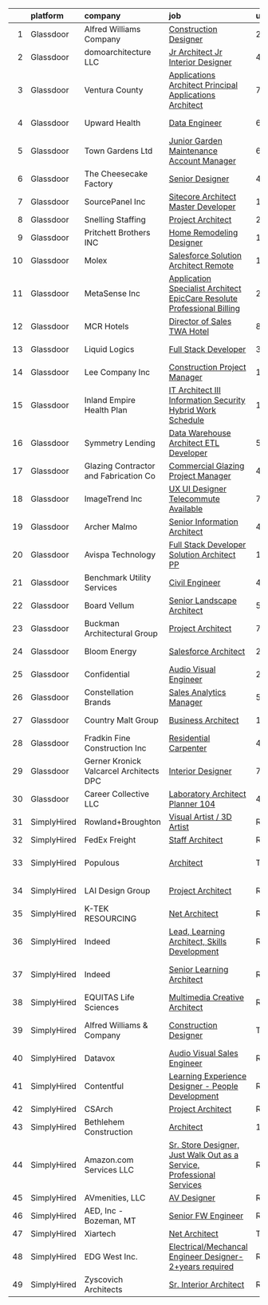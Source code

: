 

|    | platform    | company                                   | job                                                                                                                                                                                                                                                                                                                                                                                                                                                                                                                                                                                                                                                                                                                                                                                                                                                                                                                                                                                                                                                                                                                                                                                                                                                                                                                                                                                                                                                                                                                                             | update_time   | location                     |
|---:|:------------|:------------------------------------------|:------------------------------------------------------------------------------------------------------------------------------------------------------------------------------------------------------------------------------------------------------------------------------------------------------------------------------------------------------------------------------------------------------------------------------------------------------------------------------------------------------------------------------------------------------------------------------------------------------------------------------------------------------------------------------------------------------------------------------------------------------------------------------------------------------------------------------------------------------------------------------------------------------------------------------------------------------------------------------------------------------------------------------------------------------------------------------------------------------------------------------------------------------------------------------------------------------------------------------------------------------------------------------------------------------------------------------------------------------------------------------------------------------------------------------------------------------------------------------------------------------------------------------------------------|:--------------|:-----------------------------|
|  1 | Glassdoor   | Alfred Williams   Company                 | [Construction Designer](https://www.glassdoor.com/partner/jobListing.htm?pos=118&ao=1110586&s=58&guid=00000182868f15089aa9df8a3079cc3a&src=GD_JOB_AD&t=SR&vt=w&ea=1&cs=1_db691433&cb=1660114900632&jobListingId=1008063174504&cpc=2BB1DA37F6D80771&jrtk=3-0-1ga38u59ui6j9801-1ga38u5aakf16800-ceced22e08e5db9e--6NYlbfkN0CnvnrZV6i1JGX1yqycrBVKxG_QbmFGo1hJvaAPDrdCVZ8yoQV_d4S0JqXzC-3SnUYhCta1TRnvVoX3S0zE_IO0KpzPVemjiuHWFFUoktBecZBIPK12mYvqWZt8SDrv0e25GlGQtdz36nEo6h3IX02FKqfIH2o9Sf9QnqhC2fWKPmV3W4ftfhNjnBilXBs100T17Gl428BsFCiR84Ojsj57BxRrybZU5VmDEDXAKq2U9nusUL4jfdpZR4YrKnCey73x86HM2BWme8pcwawEvcd_UkYmfobfsSPSXUkbMGUXV4XEAi2_rW83mtFHT25C09gTy6ER1OzEdsDT340u28c-PfNR6OQC62NLxdPdg1BPi5yA7Xmub7uqxkOOimwPWRQbYszywfbt_D05toEB9ntG3kGxza0yqcngwdFix4PCqJ-EYU2OFJym5T_5g95p0Jd212U9NgTunTuuLNf0btCOoI81pWK4a3GfyNW0tp1S3Cich442Wr1Q3af3kUDDWPHMO-isFZiUxg%3D%3D)                                                                                                                                                                                                                                                                                                                                                                                                                                                                                                                                                                                                                                                                    | 24h           | Austin, TX                   |
|  2 | Glassdoor   | domoarchitecture LLC                      | [Jr  Architect  Jr  Interior Designer](https://www.glassdoor.com/partner/jobListing.htm?pos=126&ao=1110586&s=58&guid=00000182868f15089aa9df8a3079cc3a&src=GD_JOB_AD&t=SR&vt=w&ea=1&cs=1_3294024e&cb=1660114900633&jobListingId=1008056085118&cpc=61B26E8FEFFA679F&jrtk=3-0-1ga38u59ui6j9801-1ga38u5aakf16800-8f37cdaeba339960--6NYlbfkN0CB1tmP7rfbaHtYFmPjg1Xv8BJr6DUbyz0HQmM4H563ArpFMs2Wc68sH6Zuxg7sAnvrOksjZE1oRVbifWbAQUEyKWytrgC3P_PqXKzl95FbORps4EgWMRpqNobSv6x-Dcpxt3G801lgQBB8kE-9Edw0BhAOeeyBcGl4BtVQUkPaJya8zscYCMYRXeM1lGOhCLk_l5OfnnSQ-ahAH9VczFDhX3kSktnI6ZdKRAJlhpiXRURfC--IKEij2RfTUa-L0cN0_8G2pN0Nc_bUQINXXgIs-7_lJ_IssKaJmVE8mrphjSjvgA9zJYOl0YzJwJVMyr_H5QLxZpY65y70zE2y2OWgU3LZ1OZzODeCn7iJvDzbfj0X0JrQfRx6yNrcMOrCcE_GvjDneWlvUPljbOsV2NawdNr1MRI2SwNrCI25SS6yDM558PN2Z1i35WhsAzgcs0U4dMTgjk1EtnkxqiDLb18gkLMT7CxVasm4gpuEEEu91XH6R5UPOwmd-jMg8Ud-MrlBRTgtaokMjra7TL8aEY6b)                                                                                                                                                                                                                                                                                                                                                                                                                                                                                                                                                                                                                                                 | 4d            | New York, NY                 |
|  3 | Glassdoor   | Ventura County                            | [Applications Architect   Principal Applications Architect](https://www.glassdoor.com/partner/jobListing.htm?pos=103&ao=1110586&s=58&guid=00000182868f15089aa9df8a3079cc3a&src=GD_JOB_AD&t=SR&vt=w&cs=1_d12005b7&cb=1660114900628&jobListingId=1008048362770&cpc=3AA4C54898ED715F&jrtk=3-0-1ga38u59ui6j9801-1ga38u5aakf16800-d4e6bd873dbee7be--6NYlbfkN0AC6SQMfAkHCondRquBNcE2ntt1snCy3fyoZRReqai0Oc8rjChE8P0pKJeANpbEFo1uZy22u9u-zpo913XVjwSN_L-IZ_lSwaijE-wGrMkq8eD-et4B7cdPxxUFHKyIJV-le1avh7iBv9-BJJk7J1sm237h3P3Q0dXjnEb8U7oqDrThmTksJFuBSxp8oGwBAiDJCH_oOFLo1kDXmdxEo8IbOGvFpdQIA0imrloCOGs2q6QW0zJVAD0LXLY37IlDMxV3Q_TD9-lUECbqc0LWMO2i1LMcqlTKX4qX4w7UJeraQAtIilIElPJz6s47jTDqFtd5YcBfPtFzlRY5jla2VsqvSHJr5scfjudzP6UtMpsUnHSwmmnkRbgkao9VXLoeeIMAO9U2nAtespecu5FRttgkY9uvr3gS8oUADRmZDn4xUPSDaVyx19zYN_zd1bV-_Ir3Dl4zQT7fh3Dqya7_v8pGFYEVzZlncJ2mrjilk-2uBqfJfESLGrDxZjMkr1jrXNMHbzHVIzCh2J4YJBGHtlUD5gm4fQWs8-yqV3Tqi0eAeKpdDe0P-QjKYZlnCnl6PYjXbyqGWePQb4ITyt6vXqQqm_3hVCXWHys7K71aRX8evXmBWlLuwBgXf2WmV17pnW4oK87-KY7ybDQhBz6rniVFLPAwablfh8BxOE0_KfurV2WZKqxJiHJbXNHTZbIS2b4Oufajj9Dw2TGkSmBmcpQPs85xH3eG1PcuCx7mpLc4AfMwDXVCsKA3om2e-8gHNaXm5uwxsl4SEa7h3EhyBpqJ87Tuz8oUHteBUvqCSupQtNx1dGleNP1dIffti19y12WiTYVb8d4djWr2vDpJt6jT19rYE3oZpTQyVzq7_xctKAADQky3YPBbUIzRI1V6Bqqpyg9xoHq694jYPPceBitXLgAJ4nAgXRFNs7rjTb-mg-1RVNvbXdNAngQUHGtVyVRIU0uqVEjj6T_ZEjBvKCQrmzERw1X95loTXmRqiaAsQR78v_7bKF_6RnNfax6jhZAYbbhk5SfsUT6bRkGqIxNAHqMXuzyppn2TC27N12XkFjILnL-QMoppDrmLNlMeh9niw5jCvb5pkPib9def0Zw-bf3QQ1SC16BaVAhJYq0OSyLmfpADceSx) | 7d            | Ventura, CA                  |
|  4 | Glassdoor   | Upward Health                             | [Data Engineer](https://www.glassdoor.com/partner/jobListing.htm?pos=122&ao=1110586&s=58&guid=00000182868f15089aa9df8a3079cc3a&src=GD_JOB_AD&t=SR&vt=w&ea=1&cs=1_5f099ec6&cb=1660114900632&jobListingId=1008050594360&cpc=BCE4811A78D39AF3&jrtk=3-0-1ga38u59ui6j9801-1ga38u5aakf16800-9008622103ceb4a6--6NYlbfkN0D1sgB2vkk73HcG31iWI33pV6kw_5ZaxNkpPvB9FmXAfE4GxWj1DqZ0Ybq0eLPzk2YMwESvlDiKB2v8-8IQoa6UivsLih00u8y9COP4u95PlNlD0qSOw_enyvRFXOLfhgnvIy4KUwxX4Dih0kh3kPXgilkc_HOoVQ-GK7LqI49w8l5WsAU6L3A2dHqBwxNMVNbXQxuG88Lxy9q37Pz6B6VZ3QIfiBU4y5gXftSDl9sDx0AFM1WGF99J8OyLQkLmEbtfhuVkDnWcwH3-1UrAslOapuD0lgAA96po_F5mwXPUuWlc75bXCorWquBjcDOSXal-LQUwERy_wNMpF04c7ueYu6QOLZ-d0OSGd4PsFJA3FY0iwg-4B9IeiRbvTrEl5bmAHwLcqvioxO_8QYfOFZn3DBdhbSnlWOHaVoPY8QeF-LPTC-TDSeBZDklsne-PxexQsxKFOctQCJXkVKROWc3cgyRYJ6OA93oX2ywrrayPPBhH6o4Y6lnnzV4n5c9nJZaEdrLP7DffnA%3D%3D)                                                                                                                                                                                                                                                                                                                                                                                                                                                                                                                                                                                                                                                                            | 6d            | Hauppauge, NY                |
|  5 | Glassdoor   | Town   Gardens  Ltd                       | [Junior Garden Maintenance Account Manager](https://www.glassdoor.com/partner/jobListing.htm?pos=117&ao=1110586&s=58&guid=00000182868f15089aa9df8a3079cc3a&src=GD_JOB_AD&t=SR&vt=w&ea=1&cs=1_b2a2aa97&cb=1660114900632&jobListingId=1008049871664&cpc=31D92C3C5F3D4D46&jrtk=3-0-1ga38u59ui6j9801-1ga38u5aakf16800-83962fb331b4c551--6NYlbfkN0DqW0-hTgkWGwYpK7eUj7Z7FoWYf8zugqSJvdz1tLOuZEU8COkOc5OFoPs_UPBuT6x_ShwrV85GiECCPYww6ItTJ525ZQAvMfpLi3LzTRhy81LSDwJZCVo_w0F-VN1ry-xBB-3dOosQIeaNSX4aIiwVCvCQqH2u_0Q1uoVVeHWu84zHdqzZHG1fBuEPsE3qsT4ALEvRzp4CaCq-Az5BESqMqtyOjaeCeLM1pOnKK9VNB3FG4XXaklP0mWYnzXgQQ6zJZ_DJB2r9y8oAWYKp-_9h84Gx7oXczeuoiGOk_xUqNXu0LlfRhyrzbAd9Ip1WQEm7cRwOYmpsuxHp1EN2r8vWU4-6bfbUOU7wliuX0qpffT7eV18c6gDhG1R1-zSOrvUjkYOIblESB6qLWwOpN36dRTsqYzrvMamFhZFNO0r_FPktm4lC9MUzC2h-_eI6du1rTOu5pQ1-ukxpGl5odyF0brkHFP7EgaaeGq7KiBIaLQOyUgmAso8Vq8w65wOE2fKzcIWMf6X13qTYevbzX8DJsWdh_QzhSLU%3D)                                                                                                                                                                                                                                                                                                                                                                                                                                                                                                                                                                                                                              | 6d            | Long Island City, NY         |
|  6 | Glassdoor   | The Cheesecake Factory                    | [Senior Designer](https://www.glassdoor.com/partner/jobListing.htm?pos=127&ao=1110586&s=58&guid=00000182868f15089aa9df8a3079cc3a&src=GD_JOB_AD&t=SR&vt=w&cs=1_986ffbff&cb=1660114900633&jobListingId=1008055318950&cpc=9214EBE9D90A538C&jrtk=3-0-1ga38u59ui6j9801-1ga38u5aakf16800-9c7bde3069b4e4db--6NYlbfkN0BU4MhENnnUsRgfoKok62krs8eZxcJQJIIGG9LlJBSkTUBUsQ3hutr_k2VPQIgetrfYwz5PS0YTMOtFkd3fbOAKQYxmIf8ypk5p2cofe2DO5_CekQgOuRi6c-bkkkXfvwRWQX4mOD3DkWWQpsphf-C6aboi14fzMqZvCuqFiUy5KMlmsoNA6HNxIS6nRLu5Rd256yAQwdcIoBQt14wiUgWvDn60KMrEcdP8hxfyg2iOBlBMp8B3HudmYKrqvmErg1jDYxwDIWO_mfCSvvZvIMudiJdZiMNS_7vdLC8t_8ekbYGTqQVLqQLicCjs5gSBYPeNmIsm6dXXoyLgzMFde9zru7sorMu4mc2IG3SbkSs2HZo3YkuRtKP06_ia_PtI-N30oTVjCwJkvodg9p0Z2yiAhdveeW_DVPRrkcYXi9yWPUegh2l36NxzkcSPSy5OA9YGt4TxCwmMK7H5uxtPzkFyv9T8O-trzAu25opssgHW2CFfPivZC0gV7sHWNQ4zht0fr5l8McU-FOXi_JffUIPk50IdADHyLocVx5QvU_RoyvgyI3807cL6wRTCSSmSoV6M3QG6UnkzPrCO8vOmZwFOwyVuVf3e0vOnGZPF4b8Z_p8M_00peEq60ZQOZhe3Cph5ijigGJ4OM4OHOMAPXYME2YcEVuinJoq0hiv1CcpYfTjjangirKT_YcT_4JRK50NVESamYySG2ndqZtdoBRXReLpkvbwAFWRry9UzXzR5sQ1s0PociyGKvrX2_apk73c%3D)                                                                                                                                                                                                                                                                                                                                                                                                                             | 4d            | Irvine, CA                   |
|  7 | Glassdoor   | SourcePanel  Inc                          | [Sitecore Architect   Master Developer](https://www.glassdoor.com/partner/jobListing.htm?pos=128&ao=1110586&s=58&guid=00000182868f15089aa9df8a3079cc3a&src=GD_JOB_AD&t=SR&vt=w&ea=1&cs=1_ff2dd99b&cb=1660114900633&jobListingId=1008060448443&cpc=3164FDD6030E246B&jrtk=3-0-1ga38u59ui6j9801-1ga38u5aakf16800-bdf6650a8169e4a8--6NYlbfkN0BFxzrwFdZYProQ4htkHDKGvaF93884drNEqUebxEG9ws46GCEhlD__jaqz-tuuYQJ6UjI50MyqQuDxowvrWT1mChJ0N3VZNkPTfV9fgno6ljvDqDTeJfOvO57N-D78EYwQJyREqfQPJU9i2J7KjqvL1hoXfRP_6d3xk9a_O-WkVD7kxL8a6sZ8zovJ4t91PMHwgfTMCBHmFNmRnMebLt8Yk6STFQk6GeSbMkvWcPlXFxyJbDYDCXlK-raGTa3GqbgCFAdAFxOk7Q48iuGWs9BREkNfqExOycQEq07SGgCvLbZdWrWJF_KAmxN_b1SWqB8od9m9bDMmejjyaI1qxR048_aqLu8066upuCVenAF0TUgQq8mpa6lC2DWpzmRrzXMv6L4ZQiZqtt0d8c7z9j4Fvg72VuwyN6tApTYRm3HLTqUbwNO4rXn6fjIdC7SOrZCAy2ugqo3vQZghqRXYunZm3e41l_PD4vUTtn-IAy4n1X90LCWuIkchTiN5qH7Awd_K6JRvzsqGGeDHa__p64bi)                                                                                                                                                                                                                                                                                                                                                                                                                                                                                                                                                                                                                                                | 1d            | Remote                       |
|  8 | Glassdoor   | Snelling Staffing                         | [Project Architect](https://www.glassdoor.com/partner/jobListing.htm?pos=111&ao=1110586&s=58&guid=00000182868f15089aa9df8a3079cc3a&src=GD_JOB_AD&t=SR&vt=w&ea=1&cs=1_681f7071&cb=1660114900631&jobListingId=1008063160253&cpc=6F63F679962D6B30&jrtk=3-0-1ga38u59ui6j9801-1ga38u5aakf16800-68079385705d8f71--6NYlbfkN0BKFzmw3e99zTIv55yqjm5AtaL5rHoOgNxhkaF5K1z_zdCILx9Pv3L07ETSzweQ5avzNgeSHiyBdvppG7W-p1uSL6jlo50owT3h8sm9SYph-1F34lhidIMtcbB0LSxqAW5cPu3vBTNI9ox8PgJmaFkHZknckaf30QCc9h6oWOIVwNNr86m724QhyP64tMsQ511KmYol5Ycg3dcWshBGCU9yQm5OokB3L91IWJSoFQg7N9g7xmW_R37GgNperq0yYaaURYYbZto9luqQMMqdJ5kNt9rS7z1H_IlWEmPBClbyduNadA696NThBvT_mYuEzabQ1z8Sdd1XP6OrD1GIfJmMHo4y641FYRkTdcXGN8V1K2-_49PqCRXljnbhFgjoaWibwYY4GKzy9ZEzqOC6VdyEB3h-A10UmvHi-jbj7lw0Ba72QPvvenrn27EUu1wLQYg00Ljdtxoksdkm9U1MxlOSxyMSjo3Jyc3z3TrzEPZgQ7MXjsw19Zkk0y5hNGzhVLwpRU6iT8RCMg%3D%3D)                                                                                                                                                                                                                                                                                                                                                                                                                                                                                                                                                                                                                                                                        | 24h           | Albany, NY                   |
|  9 | Glassdoor   | Pritchett Brothers INC                    | [Home Remodeling Designer](https://www.glassdoor.com/partner/jobListing.htm?pos=107&ao=1110586&s=58&guid=00000182868f15089aa9df8a3079cc3a&src=GD_JOB_AD&t=SR&vt=w&ea=1&cs=1_8cd2dc8e&cb=1660114900630&jobListingId=1008060278978&cpc=F3ADB2C214F223C2&jrtk=3-0-1ga38u59ui6j9801-1ga38u5aakf16800-63bd5aaabb883808--6NYlbfkN0DZZww-p_mr8GWlqIRBY21Wjl_Fk3kglyx5_HcxykVqwSsECBUlGZCPqJlhYJV1NKCtrxq87MV3IvxghsId1mIUdRFdPn2m3ZGInI8Yd7cvkTEKceEscubKs9_mj9SasMefID5h5_rYlWFLJahdnVMVv7FkZOVfSu6GgmTj3gWzaVK-1gxC14aUT9iljIVc7Ko_yaGgob_ovw2CRF4lqOUTq0IL4J81BRsmxmzqkEDwRYOS59AMWeMqVnFeh81_Fm7aJlQNQbTPzfmd7x0-aZ2G8zVZndMID2w6RXZjiMHJYDEt2kwj65Rk2VLWwZlMZKRL07EXCk3lA8EKkKYCKrdq0EJcircVlRHMwdE1Y3OSbLDVPx6pe49TwC0q97xlJLJA_pBl_81iNIAm6m6I96dYwMp2L7FKT0_BSRuK8Opap89KOyTRvlrgJiEZEObnxTW6IrdF4xsffP4834HmR_ORN_Bt1sxB1ayyU4nLCzDkrrmakFjRKHmCoSzvXqREh3QzmoIQu-D6af1N7AhPjUR3)                                                                                                                                                                                                                                                                                                                                                                                                                                                                                                                                                                                                                                                             | 1d            | Bloomington, IN              |
| 10 | Glassdoor   | Molex                                     | [Salesforce Solution Architect  Remote ](https://www.glassdoor.com/partner/jobListing.htm?pos=115&ao=1110586&s=58&guid=00000182868f15089aa9df8a3079cc3a&src=GD_JOB_AD&t=SR&vt=w&cs=1_301b1637&cb=1660114900631&jobListingId=1008032448314&cpc=A615028083C8ED4B&jrtk=3-0-1ga38u59ui6j9801-1ga38u5aakf16800-7e0dad1ef255c206--6NYlbfkN0DSOZAhPN8fPARJDD34UcL2cD2m4YnjQQMtuPWctReAaNl0CZ742sL-bDp7AO6GsZHiJkP1VWQREG6-Fz287RIXOWpG1YBpX0rthD73bS_6FHrsJAtpdPmvXLb1cVBKG3WfpCxxKiEtMOMszMPCDXRkfAFXVLi3Wt53bgT-qBz3ipYd8BzVZOGlI9eaKPOZZHfqfr16TL_kD_GWh3xpZXSpT3crRer-nsqG6MDNIIknxiLcTKt1jFxlJDSrbnygRn9oC1xZy3sYGGRocbVpfVuFBsg-t1QKJj10XIzKPnKRyyIKn9EIQZp0YWerX9ujfBIe0K2rtJ0Bq5Rlh6Oc1geGOoauO31LpTwSQs2Okg01aaFL6g_EBN0ztmLDFQx2YwPNR31tuLIyAPVlVHwPZ1skdb7PD_zWygrqR7wZrUEdUWqnMrKl14xw4L7aoUh-35K9GL4j-zR5Z0yqQC_rQZ45gnmJ5kkWJcDmgfs7msAd8zpLQOuZrsgP3jw-kZZG3e5lBAFBJrRRfO0m2CvvazWLBc2qkmu-AucjqkD2ZnUDjpJrFTj2_9uMtw4nzjhjk1cAppvRXiJ8wmpCLXVtHkQoOti4MsangamRhh7BeStWt1tEtoO5hm10)                                                                                                                                                                                                                                                                                                                                                                                                                                                                                                                                                    | 13d           | Lisle, IL                    |
| 11 | Glassdoor   | MetaSense Inc                             | [Application Specialist   Architect   EpicCare Resolute Professional Billing](https://www.glassdoor.com/partner/jobListing.htm?pos=101&ao=1110586&s=58&guid=00000182868f15089aa9df8a3079cc3a&src=GD_JOB_AD&t=SR&vt=w&ea=1&cs=1_a7925f4f&cb=1660114900628&jobListingId=1008063274928&cpc=B002A928292EC508&jrtk=3-0-1ga38u59ui6j9801-1ga38u5aakf16800-ab8b0cd2cfe04d01--6NYlbfkN0B-c9573HcwhQ51xbjzq-LaKbEoY55-afCvE8TPYNAVYyHuJv7FdPUdLCxBuPCoypcJ1YT1BfZ_5QY5K6FlIqTDR3pm0jQIemy1gfM3jmLlHKK7GpWJbFLoLkD6dwLWmMPZD6x0A66TwCifNhubBR_O5J1CeWlmosSgQAnYA4x6LgYxk-fIA3cmNYW5s30gRCFhykCT9LlkVCwIzonzpz_TlwEfLbr5sTMj2we2XF7MTtA58rNzwe2VQDnJpouTZEg9CVBnTlJJDQjI4YcVoKg-O5F9HsWLv0hv3zbBmSm1NcccR7-pHQkrlGfSZ-IEqQo5aul1Rcf3BTJ2bFurYM8K69R9myze-w_w7B9BVrFv6-HKemZ05lGi39w5tCQO4vsS57qf0TiFW5kvI9d9ySCjKiMuI8paaynQYPfCM3LoVgqfiZ9byHb48ZtXKc8x0aSffqnKA0s2YYso3uHVj-6GNwqR_F4RmLHvESDs-YEWzrEdM2kzPunQe6rwwXnfeug8C-OUOOFzGldByOzyvU-_hgvZueOHrjI%3D)                                                                                                                                                                                                                                                                                                                                                                                                                                                                                                                                                                                            | 24h           | Remote                       |
| 12 | Glassdoor   | MCR Hotels                                | [Director of Sales   TWA Hotel](https://www.glassdoor.com/partner/jobListing.htm?pos=130&ao=1110586&s=58&guid=00000182868f15089aa9df8a3079cc3a&src=GD_JOB_AD&t=SR&vt=w&ea=1&cs=1_3661ce35&cb=1660114900633&jobListingId=1008044875650&cpc=EE119509A2DB00C7&jrtk=3-0-1ga38u59ui6j9801-1ga38u5aakf16800-af96dc9ad0b47f49--6NYlbfkN0Dgzjnoa3_GwsUqr0mBgLYFTqMSDpUb_H-h9CQGvG0D55mmolP1HTQbWR8QmsjA6wQmR8-xQG82wmufspdoY0uUNjLUYig1PnTb48fyDBzBl4P1oFKz3uqmk3t0fN3hVuc4j17NiqcM0mxE9RJpjbtnpvo0F7-EaFQ3C4vsYWi47Yzgj-ZELpGhkI3FuubQAux-1LhZIuE7HyHM9IkzdUZpIDbydNNYqTLgL0iZvTXTbjPgwDtiN-0wFaD86YiybpD5mMAVUnmeianphplnKlu1cKL2M60kWdSEauD9KClxmlOT-F8alCYYvt-i_15r5qTJXqVhnk9OLb_KypszSuFeqs5BQj4aMI314NBFZrUFsyAGXGhEcKqDp0FhFBDkN_fugJDqVoJj9UwlUvplgTDflEYxgd2ZKw_OkYOIvTmYBzo_-wTOaVGnV2MSGtMf36X8w2QqAQEdnYsi9f6YTaGXkAGP0gtD_VhvEwXPNp14avxzrQdFqIc4g0Uj3XYBTNpknq7t8mYLNQ%3D%3D)                                                                                                                                                                                                                                                                                                                                                                                                                                                                                                                                                                                                                                                            | 8d            | Jamaica, NY                  |
| 13 | Glassdoor   | Liquid Logics                             | [Full Stack Developer](https://www.glassdoor.com/partner/jobListing.htm?pos=123&ao=1110586&s=58&guid=00000182868f15089aa9df8a3079cc3a&src=GD_JOB_AD&t=SR&vt=w&ea=1&cs=1_f8867fb7&cb=1660114900633&jobListingId=1008057463758&cpc=63DC0C03592DB700&jrtk=3-0-1ga38u59ui6j9801-1ga38u5aakf16800-09935611de51e152--6NYlbfkN0AChfao6xzNksi7ihdUQEXiA_Q7OAQTVu2RowK-Z_qmMi0ZeaAIZC2HFcDy97agdHbyaocwN8sKvPvrjsg-SmCysnYRLC_sIOCq_Muu8_ZcuZCmT0iTTULT1ckn_f11BDD8BsbKZpTDT5uZyMMcrFI1d0dq8l7VKI1zPmBs-YyxJysM3I8mFxN5EwnxCY-psGBrsrNNUSdkA4QblIqXI49UMzBy-XgF6p3Z__PFlBwUPTiuhUyw60XVMZ42scJNEBP6MuoAdNJWSsVfg6YjFV2xvx_INFbb2dFodXKPgjsEzh1V0UYE8TAmWnemIHSqGEFm-2SbEB_HeFdR5-oK97R-fV7Vt0VRPKKln-62RZcLmjfd5IF002PORbeKd5mOx0NpyTzcOtCY_00sgABHCAcvW6zYk14-hsjaj7at9RJPW4rGR4UxbNYpkdMm0Ft5BnHiuvxExQheEM6SHQhgmrZOYEYTULSyhfKJN9335QDEKSycp9qb1zux8LiE2nX8R4U%3D)                                                                                                                                                                                                                                                                                                                                                                                                                                                                                                                                                                                                                                                                                   | 3d            | Lees Summit, MO              |
| 14 | Glassdoor   | Lee Company  Inc                          | [Construction Project Manager](https://www.glassdoor.com/partner/jobListing.htm?pos=108&ao=1110586&s=58&guid=00000182868f15089aa9df8a3079cc3a&src=GD_JOB_AD&t=SR&vt=w&ea=1&cs=1_84b0e573&cb=1660114900630&jobListingId=1008038020424&cpc=9C2513B8B21880CA&jrtk=3-0-1ga38u59ui6j9801-1ga38u5aakf16800-0576c3e293c4f5e9--6NYlbfkN0CNh_u9e8DXx2rwlIjOTBFRv41Wq9kfk6uzC5Jh4w7CxMK2tCetGSSFCaoSekwWnoZNUIOk7YiWZVcn89eSEb5wS4iBquO8HCsvJcHSQNDNCeQ3c6NpEPYZR6zTuPfqFnBY1DwDbJukF5Ybx9F_taiMgEqdy9Dri-DDdOFiPork5mg6crYRq1ZNj65f-0Ry9zAb2N0GqX6DCCzIVEn1FQ0vROoeGzR7SfIpiz76KEFTav-ZyjN4FK5vxYtj3BEMVVB1OSdjBQ-bdg1ILEkQu0KhXuGt80MyWBMC--RSVKTB7i7UW7jMysfd0kwnphjM7T7stivWUZk5maJMqn0H2P_KQRJTKIa1g-qV34zGbQHI55tfqx7ILTuqr7JT88AvDryEIZ6Kswa3SGmCgfhNv7WLLUGKJjyIQV3QcmRa0RanT0kVLptzcpf80lIDYkcVLFV1mw4-Mjw_OWyXm-YcuFvVEH0It2zAlo_2Ta35tbqS9Rh-NfJRpfW_mvl9mpS0FcwWDTLSKZXhvFl5ipdrFZJu)                                                                                                                                                                                                                                                                                                                                                                                                                                                                                                                                                                                                                                                         | 11d           | Terre Haute, IN              |
| 15 | Glassdoor   | Inland Empire Health Plan                 | [IT Architect III   Information Security  Hybrid Work Schedule ](https://www.glassdoor.com/partner/jobListing.htm?pos=120&ao=1110586&s=58&guid=00000182868f15089aa9df8a3079cc3a&src=GD_JOB_AD&t=SR&vt=w&ea=1&cs=1_3042c47b&cb=1660114900632&jobListingId=1008060910600&cpc=33AFB7EF5A21FBC5&jrtk=3-0-1ga38u59ui6j9801-1ga38u5aakf16800-8a97913f9cd7d441--6NYlbfkN0BFCX_qm-F1XnhEgluT3cIbhJuaQBpqkOVnToNFkH43A6tunCHMagHED2MLfLWwleyrLYbsPWU0j2bDJMbXcAvqcO-Qg__uzLOQLFDkSfNOn1Tzz6iAho7IJ-bHspcdvaL1lIGSdVEGOe-IGuqFG5l-O7VcRbdNV7oFKUrJZF9-s7E0rRT-tYhbGjuH3tpLqzxbv3YbjhXb8V6ftxUCaGzNTlXJGIEEmePORQYOjb-BFy8nxgIj7oAqG98GIhsZ1XdB5xxq6BMHR_jE1U9ofGHtKM4b7jiClAgQYSjZpmu3jWfm73j-bUKWUvTEQ64jRI7oZSB1XTmPXYulpi-zyeM8ZSZzuJAtaZZrdlwfe-P6VYhgeMdQDwXRxQHfFP_h2_V3gVD-M4CmEvlxtuz62f0kFVN5c_R3SE3vEJzIJqZQwQueq7Y9iXvoXi7WflC_p3rafM_XSi8BKXyQMUw57tMg-UQnkAay1CRLn9uOjG5OPJSGMwnYhl-h8YPLg5C-2v6epRsXk0lKhw%3D%3D)                                                                                                                                                                                                                                                                                                                                                                                                                                                                                                                                                                                                                           | 1d            | Rancho Cucamonga, CA         |
| 16 | Glassdoor   | Symmetry Lending                          | [Data Warehouse Architect   ETL Developer](https://www.glassdoor.com/partner/jobListing.htm?pos=125&ao=1110586&s=58&guid=00000182868f15089aa9df8a3079cc3a&src=GD_JOB_AD&t=SR&vt=w&ea=1&cs=1_1db224fa&cb=1660114900633&jobListingId=1008052997732&cpc=022796DF6CE1C9E6&jrtk=3-0-1ga38u59ui6j9801-1ga38u5aakf16800-993de59febe05ce2--6NYlbfkN0DRJ8V8AXC91yPaijTLDOFou7iel6S8rKGvP0R1IG6EBdno_YP8UnI17xcIGWZTgqrgUj-k5K8X-I0tw2MqJgLcLmbKX7QHrUNtqlfJWFqh8WcHv6nGnG559iwjK9vfhkWI_hvxV4cQK4cbMBV6N38lMP8JvbhVRYwuoCEU1FK9GFXGcMV7_2WS3_pJ3it_TFgPI-Tqm5zBdv4R5WVYuCVXmLXDl8AcaBGlxER-xpML_55PispuGlsE37-SCCpxbTwKS1VL71D5vz53udzwvzbKuzjSPhwixO9K1kEgYtC0S9E5xatQ3LUxUPjRXsnaUUHTHi6R-QuSquCIg4FezfWf4xcPHma2yBHa5yaE8qGn0rOdz-dC3rvQsOkjJyVAFI6YiP-geT0mcgvUFv2IWUmdnn-MI7wIMxbaYXlcGlPajWzZKmk4PD2QNyNNX0QFTOc05UOAJ0ONx4yNnlDTeH7PhTyB2jAAPIsObWJq7YQjMWGNQ7IBCye0IEi1uOp_8SQdqw0Bk0NUnpU5u6sZsjwUcpHfTzCqam_67viLoRzBdg%3D%3D)                                                                                                                                                                                                                                                                                                                                                                                                                                                                                                                                                                                                                 | 5d            | Anaheim, CA                  |
| 17 | Glassdoor   | Glazing Contractor and Fabrication Co     | [Commercial Glazing Project Manager](https://www.glassdoor.com/partner/jobListing.htm?pos=109&ao=1110586&s=58&guid=00000182868f15089aa9df8a3079cc3a&src=GD_JOB_AD&t=SR&vt=w&ea=1&cs=1_6a744d23&cb=1660114900630&jobListingId=1008055963248&cpc=20DEBFC134A2E59E&jrtk=3-0-1ga38u59ui6j9801-1ga38u5aakf16800-a66b689fdf7bd996--6NYlbfkN0AZiaPZyccuKjlre0e0RaBFeO48J0QExrO5hcuLctOVaPe6Glnh5giSutrAyQZN53mVvs6Nk6V_Ip_Se8Ay2Cko8C5JAab4wqKlpDbX0Z66GdC5kZKhnHQG-YbGGy3-A4cpe7Cxt7daAkvDlRnI9NIcQRFJM0K-eY39bXrbJLRPi-YOpltEcYp_crR9Cxh2z5TiD26gLIJJF_tUaWHivlgkFx-yJw9ozZPeRETWyKqjpV6kHshOZLcD6eWxMtw98E9BKxpdSRHeo_ubw9PqrDsZiuKBgFEJWsK4QNEYssIo6uWUP_qc-P7We4C3xEZmqpM_jdkT_n7PqYZV_Zli_Ulq5gSOmc6Ka5S6NEI1LX8NfQgfcX0cbbm2QU5IYp_A1f5p1K8Lgn-WmJJkUimapFAfrfdFM_xFJL6I2-prdJlsP4cRnuBMURGPm_Wjb8dBDOBcn1Gg0P2ubLPfTY0mkI1A2S63GbXOEtDep2C8KdyieDeGXdHHZvcYlPyvJspSrohrbv-Tj0sVAA%3D%3D)                                                                                                                                                                                                                                                                                                                                                                                                                                                                                                                                                                                                                                                       | 4d            | Farmingdale, NY              |
| 18 | Glassdoor   | ImageTrend Inc                            | [UX UI Designer   Telecommute Available](https://www.glassdoor.com/partner/jobListing.htm?pos=124&ao=1110586&s=58&guid=00000182868f15089aa9df8a3079cc3a&src=GD_JOB_AD&t=SR&vt=w&cs=1_a291a1b0&cb=1660114900632&jobListingId=1008048373553&cpc=4AE8B46D8845344B&jrtk=3-0-1ga38u59ui6j9801-1ga38u5aakf16800-c94349a35513245f--6NYlbfkN0DrwfU7w0F46R08ZIN8pn1s9hSRnqvJPcbWVx8YEyFsPHLaXtJqEtjTqwlAQ-H4t7MSv0M2iLarh8ZzZaQF3KycC-EX0dQyCJQpgYefs-bvc5nxDSpHI-TK2_mK7jV5m1VUN6jNqdprj6VColdWbV8kpq8w1yeA4bg0v789A-jofbNawWrl8bt8uvIV0X1dK8SErcYEucUiRkT5Vzl-P7X0O8ohXsZvFnI0iYyzd_DGO6kKhLNr85VKiK7D8ZZjXDVRHoUQ2z-Kki6LijzoQdv9SeJQdzV1WRGKMLUeQOo1NgJDIth7MwSLs5gWbei6KBQjTvfgcmeR_HXi4EeMBK6Fh_C-S-_K7kMvCM0KBdqyIQZVNCUcluyBBQcX8bqSZL4C8-yELTzfszeGWjs7dvMGuB5tFhd1s400nBLAQDR0TYbMon0s_y2MyC9e1BihGgThZM8Ukn4laDOpAfEsZ7t-EEHAs_7Q1VVdhR0MvgQVfMyS22xgTPom-an_2wUc-jHGGQyYW3gWc-N4B3WW9jntZQYLUsIX8numgjVwxNnF5dNL_VoAHhXGPOH8jSZIZyq3kh1q5JG1jIFRR-TJNjJ4)                                                                                                                                                                                                                                                                                                                                                                                                                                                                                                                                                                                    | 7d            | United States                |
| 19 | Glassdoor   | Archer Malmo                              | [Senior Information Architect](https://www.glassdoor.com/partner/jobListing.htm?pos=110&ao=1110586&s=58&guid=00000182868f15089aa9df8a3079cc3a&src=GD_JOB_AD&t=SR&vt=w&cs=1_655097fb&cb=1660114900630&jobListingId=1008056578032&cpc=1F1FB261E206CF3E&jrtk=3-0-1ga38u59ui6j9801-1ga38u5aakf16800-09b53e5d34377fd5--6NYlbfkN0AcTL7FrOtIKCs56E5n9sAViTswaht6kOIhv_0HgS6_dlq355fSgiCEgxOWg8578Ux_u2zT5bfHKTx2X7PO0iyceBZFvtrL8PQHKu0LvaQ-E3UK-q58n-tflOzJHa6LwxkBvXYgYSdYHy8kAn308aPaNClsYXTXIwsoZfKQqYpl4SJtJJLLfqx_fs6qoRWDXSNe9cPO_jgZFQyZb2AGmEpMnBopRC0KpmSukZO5Quc-FEKGerl1KJaO7_c-cbUvx5EbndnJqVNL4uHvWlihIf04a7h81ZP5bVN6w56T-3BNbpSUgbeLagKIyvOtCy8gqfESv_Ak1tRbbVGK9iPTgAxZJv2MsVIw1Jl12RGZRcPVczWhxX4M71I102PURgOYW4EHYvYCwKv2ce6HHhQc-Mpqv2bTXF-g2f5UDGZ4TBAOBVzJSPDugfUDkYkWEaBJgbQsQpMgeZzKs5Q343QIF8ash-1ReIs03LIMVz2Cigi70xHA1_G4esUfYtq5oSyJw86NUIUHjzib2oAkZwi1y2oxIL3XAPLRkV8%3D)                                                                                                                                                                                                                                                                                                                                                                                                                                                                                                                                                                                                                                                | 4d            | Oregon                       |
| 20 | Glassdoor   | Avispa Technology                         | [Full Stack Developer   Solution Architect  PP](https://www.glassdoor.com/partner/jobListing.htm?pos=119&ao=1110586&s=58&guid=00000182868f15089aa9df8a3079cc3a&src=GD_JOB_AD&t=SR&vt=w&ea=1&cs=1_b3a6fc6b&cb=1660114900632&jobListingId=1008061551530&cpc=B4454408B5C4E155&jrtk=3-0-1ga38u59ui6j9801-1ga38u5aakf16800-5b6ce12fd78a856f--6NYlbfkN0Dj2d0qKPEJP0fpBViK7V-TZwXvjpwqshPgAnSSx4qW-KrhPkyDM9HZpLSjbx7r2sjoIbks9fnjmijRIrM5mgNahtPRp51IzBzgwzS3OFOJFekOZdERKPqDotoEK_Sjx9HFAVljBYVREWeROyLP1zyvF14PpnQ2-QHUK0Jlh4NYqVJ9ZvV4NKqhXyM0HMuCetIgIILwRmQVLEwo_fxG9Dv_P2E1tz3gc2tX4IW7tBPoG8cjlZSfhdMbQ_B8ZLd2SuoH3y6vkJ-4z86sJk0sELHzOBj_s32qKBcU4SLxN0HHRe9JC_izGLjsGNXsei2xGEdQqQNYK-r5WZjAo-fb26YLZxoUqXmNJrySs5B3O3A6U1eTMB3fmsYIPU_Um3pmcMFeAiJZiX8q1y8CWzcp_sTqPnqRXEpcDbjtDgDs-GgRvqm8Ig1N-r5oZW9wiVTl_a5PGWGfZa72s_3FPF2_82wdwwqiv4eyQCKD7qM3Ow34nQ%3D%3D)                                                                                                                                                                                                                                                                                                                                                                                                                                                                                                                                                                                                                                                                            | 1d            | South San Francisco, CA      |
| 21 | Glassdoor   | Benchmark Utility Services                | [Civil Engineer](https://www.glassdoor.com/partner/jobListing.htm?pos=114&ao=1110586&s=58&guid=00000182868f15089aa9df8a3079cc3a&src=GD_JOB_AD&t=SR&vt=w&ea=1&cs=1_0443d93e&cb=1660114900631&jobListingId=1008055926272&cpc=6E4759A39ABDF5A5&jrtk=3-0-1ga38u59ui6j9801-1ga38u5aakf16800-a7c680721d060eff--6NYlbfkN0CNayYzF1mBaI40OgT78t3Q2d9IxlwDzhsYR4HK7epYUURqj7ThGxATpXhoUzAjmQMIOw1lBX0IHkZ6VtPaCtis4AlM_sfWreoYX9F-hbm6P9hzyU-S8butfbFB7qMZ22AX1M2DBKpSCF63ccMMiLmk0iM9RZfrshUTQusDCZDVDr2wj9mILvZBvD5IEpSSn_dhPrAQ1R0motDCsdTMGNMxDprbeQHjRBOmDC1IS1WFtfwaWCOzLEvcd_bUPVoxdMbFV1L0HEi7yNFZ2IT9zqYM_F-xS4nA3ER8VGoLG065fxtQhfA29FoXWokyDsw612vzrnjepDEGKUTDYYMTglSv3vyYvFGfzKlVb9JcVGnks41v_6fmk6c6AbVfLr2P5JvJS59-cTAz7fEFtNG7MPK-qIIBtC75pWtg51V-ra528m_7ziAZ7a7a7skmSWZTF9yA5Vq8WaZXeN3rsxVXr-_6SmkMlCkRKc7jGFRWLYBF0uHS3cZTHUbCHCXtuOHAIEw1Spsd3QgLkg%3D%3D)                                                                                                                                                                                                                                                                                                                                                                                                                                                                                                                                                                                                                                                                           | 4d            | Sterling, VA                 |
| 22 | Glassdoor   | Board   Vellum                            | [Senior Landscape Architect](https://www.glassdoor.com/partner/jobListing.htm?pos=105&ao=1110586&s=58&guid=00000182868f15089aa9df8a3079cc3a&src=GD_JOB_AD&t=SR&vt=w&ea=1&cs=1_58341ca9&cb=1660114900630&jobListingId=1008053398162&cpc=0235270BC6B3165D&jrtk=3-0-1ga38u59ui6j9801-1ga38u5aakf16800-7c166857215d1470--6NYlbfkN0BTT1lo8Jwdy_hu5PBsWOg-OgEs4ry3bvHurgSPaoaOHGj5HGQ5cg8Bi4KtMciugCR3Kt34GmiclKcVNjavV09aD2lteJ6N8eDc7ODbMTsrqTi7nqkR9epxnUsQn3sYc-x-ttnyB4wBNKo0lwEmkgro4jLG9ztvuDf6pRsHZsbvwIox29giaAo--iNnw9CsfZa4wajbl2IV85QPW5qYpqQNw6fSnKwuFx2UJ4ATd37nDoBWGfePnfBnMTPt9RZvgp4UsycWeSo0iqh3N8AQgO9KP_PB5HflVqUhnZrwA-n0v5gBOq6o8_Wop6doZr39-l9-eg9GEKu-6ODzGSLBZVJk8n_VmQXJS65TCuKmhFLLH11ag9Vg0-RRYJBhGlBRUmf2ez-p4eksGCLIEOBruLxrYafOblNanhpWYAAMMGQdBzNerVRUB9c6DKesOWJgDvacSlyF9thP9C2blXEuYzGRjPvdpoh7sLvVhAZnD5JFdl6ofy9q-dCbQBWtisw5JRj_C-AoCKgo4g%3D%3D)                                                                                                                                                                                                                                                                                                                                                                                                                                                                                                                                                                                                                                                               | 5d            | Seattle, WA                  |
| 23 | Glassdoor   | Buckman Architectural Group               | [Project Architect](https://www.glassdoor.com/partner/jobListing.htm?pos=106&ao=1110586&s=58&guid=00000182868f15089aa9df8a3079cc3a&src=GD_JOB_AD&t=SR&vt=w&ea=1&cs=1_7f8311fd&cb=1660114900630&jobListingId=1008047414214&cpc=7B55E3DABFA2D45C&jrtk=3-0-1ga38u59ui6j9801-1ga38u5aakf16800-9a92b6095bc4880a--6NYlbfkN0AaC6OMNnGu1ri8CPn-RGRuQIfK4MRpPOI-RSUeogXt75h5kxyXjhhtmztlvwdjqcbJv7XAtRFoEW-1e8VQoGRel_UFjTbtbreTBh1M1uSvcBtIG2xSyyOnhGVbTnqyz73U2HFgbLI_LIBKvr6nntyikHsQFPYOWQFOfMvmRiNaUFcDtxq_S3cIhQ7ZklXP3nHCRKUMqf1AlsxGJh0GXyKNdxDDHdywV5TY4uYqydZ-ljX9ywa_ZtkDHy-FPqf_VkYVWArKIob5jIYtbd0pFfnQEgHikHPeU7XVdRZgI7nxPYVs1RL4qMROszZRgyCw5XpbKMnlr3p5kOYfZxZBmdfcjFYnZ4l9hhbou0baU766xyplQGNE7bxYwTrV4uqUAQZzA5WoB2JFmpRAoXb4Q4IKxHVQvYvcTndq65hzkfie-wA2YE-Ktyd9EFGL245LkzKtmP47s8p1Ay2LXNCJpK9TcOnw0Z11pe7zpwkTl6N85Ud-XVDZJO00N-8-EzHuSOw%3D)                                                                                                                                                                                                                                                                                                                                                                                                                                                                                                                                                                                                                                                                                      | 7d            | Plainfield, NJ               |
| 24 | Glassdoor   | Bloom Energy                              | [Salesforce Architect](https://www.glassdoor.com/partner/jobListing.htm?pos=116&ao=1110586&s=58&guid=00000182868f15089aa9df8a3079cc3a&src=GD_JOB_AD&t=SR&vt=w&ea=1&cs=1_e0d21ad4&cb=1660114900632&jobListingId=1008063085205&cpc=5F655C736EBE388B&jrtk=3-0-1ga38u59ui6j9801-1ga38u5aakf16800-4ab4b883b0f1fd6a--6NYlbfkN0D6RFxyjujrCiCmtKk94NIcZNq5pUiNeORumIjAgTrTJKSoaFWaqslp3CgsONHV7B7zS8IWnB2pn729P2FNd5ewIABmby_U4CD7A5pqW412cwExLnLQuU7gaCoz5foN0OHSfmm2Z-M2vv6Y1y2VEfL5ZKeHzYE5SDVUWUfs8WgTDiAUZFbLeIQdLg3Mm8XewG8iOtVlqKr8PI6CYFlyLa0sXVKFAiCVw2IbBC-gsHu9CDLTK5stAnuBelKIEgMG3RGcqUXfj1Eo0Pv-ExWEixzbkGXgxNPNZ1CoFOp2vTAXaeSKAoAR_guFO6tEt2DbX77ITKHf_7zSbD5Lu8_H9jJhlzbbmD-J46_4oTRIXpE50Sl_VJtGnmNmhKn8MqfrKTHspJ2KHeh3gRys6yGDTkmEhcSUs1NAJKWchOeMbDn2WNWJXQxJheM9xmfMRYzRRL-5cn_xGaS6pWhvJCoSAQ2gcuhnI4oqgCYxMhLplG2hcsnRDZDxwJ1r8IV6U9Ams-efPpp1dLBDmZnUmdo4Vbet)                                                                                                                                                                                                                                                                                                                                                                                                                                                                                                                                                                                                                                                                 | 24h           | San Jose, CA                 |
| 25 | Glassdoor   | Confidential                              | [Audio Visual Engineer](https://www.glassdoor.com/partner/jobListing.htm?pos=121&ao=1110586&s=58&guid=00000182868f15089aa9df8a3079cc3a&src=GD_JOB_AD&t=SR&vt=w&ea=1&cs=1_1b439c7f&cb=1660114900632&jobListingId=1008062904517&cpc=5E31031E1AFF45A7&jrtk=3-0-1ga38u59ui6j9801-1ga38u5aakf16800-567ee4c891d83892--6NYlbfkN0CTwpytB5Ic6mepsrR0uM7Ax_C_brT6KwyC_6t4WJjhhEjd3-JudE3j_3VW-g3VyGsf3u9J_-qKVqAJ1BUVF6eOGcmk6PFZBYLLP2H8rzXXkmr-S8E3Mh0mhvQpPcEgsVMADoucsk0XILv5_axv6OeP1iL8_7eFpOj_jcwlIaDfVFHP0-DPt5uZ6G2BhTlSdpZrkG8C5MxkrXyP_BThoohZspdctGl6Y3ObYAnfcwRQxOW_YxhGCK4f4durz9Xgghg84-7jsBcLsNLkZttUtphC8owo6Htbo0XMvE0GPQdUQN0SUWXBFZxOcMjqOZlENlysnt3chs3LTzOu_VBuLF3vuVW38THH6MXKCYLiPsDxp2Dn_xlg9Us1uZvi6jMfjgjxqFrDKy76idLa9FbdZwyFcY8BuPW_OmOhxMwHxC7ZYbQ8QeCoHay6D5T9a5Sp-sfyNx_gXKtHwhumdAMYSYIVAJIYdL0bOZafkWe6BKJaTdTSI8hQYnPHYbPufhyo2AA%3D)                                                                                                                                                                                                                                                                                                                                                                                                                                                                                                                                                                                                                                                                                  | 24h           | Fort Worth, TX               |
| 26 | Glassdoor   | Constellation Brands                      | [Sales Analytics Manager](https://www.glassdoor.com/partner/jobListing.htm?pos=113&ao=1110586&s=58&guid=00000182868f15089aa9df8a3079cc3a&src=GD_JOB_AD&t=SR&vt=w&cs=1_95a45b13&cb=1660114900630&jobListingId=1008052899438&cpc=43FCADCB41E5393E&jrtk=3-0-1ga38u59ui6j9801-1ga38u5aakf16800-570a26fb29213322--6NYlbfkN0DElm3MIjlUSFLEFbpoE0cvkGwakGKRqLG0cDk9bPXCR5RqBLlxZs0nwrLPizOtL7oeAoKm3sTdFz6UfFQaTpVjNM6FmIy7bKeUIfSRXYPucuPmdQ3q_IQz-bNs5Xzo_TjIe-5yG8PJBqQkI3HgIB8-ab_NV_2h3QpS0Ltvn4ASaR2SZFCDNhRj7JxQF_E4bmNc1mGpFd4BU_rsDNfB7FHLXovKDJulrD9Fq0mhLl1oW-DLGunC7SM17wiaayY6MM0Qd_9gBZv3Ps_WuQ4ATl5zfbU-BKjK0kuv_z52VAxYd0omGRLSYwbyGBN-Re8ne-YIjxymbrcxDPLOsN7s1EDKDE8rDu6JI5CiLLw_WDVHUlr1kmgz0wJtr_QjCiPdXcygFpD1SMOgwL2kOgJF_hO0BUVr2ta4PWMM6wNHtpoeZy9Ek5om1pPPFyErRaZEKrdVxoAhcXGqI0Y2bXOLeTGMEu_JqX9_baLzkmkt19mK-Hh3th4GgUXTb4ZjXMdbwHvwZ7XlcoFbfQ%3D%3D)                                                                                                                                                                                                                                                                                                                                                                                                                                                                                                                                                                                                                                                                       | 5d            | Victor, NY                   |
| 27 | Glassdoor   | Country Malt Group                        | [Business Architect](https://www.glassdoor.com/partner/jobListing.htm?pos=102&ao=1110586&s=58&guid=00000182868f15089aa9df8a3079cc3a&src=GD_JOB_AD&t=SR&vt=w&ea=1&cs=1_74e203f5&cb=1660114900629&jobListingId=1008060996638&cpc=EA8F199CE9989D7D&jrtk=3-0-1ga38u59ui6j9801-1ga38u5aakf16800-b1a1145b284c0744--6NYlbfkN0DAwgduWqBP7ymGN-lTADpinz2i-23XbRAyg5ywqS-MDeAVr-qZ8jm2-io0MzPt4ZdQtyFsMOxDTDWOetkhHD_oPx3AFxgtV40Q9a9il04twDA2yAasbeXHpTWzss_zOvmDVBpPX4PHQ_gFb68rlnHrrNjimeU5zz3JaSsW8OXsrNnJt6BcYYTyC75zDqIwyQrvf3ApGM9w2bEWo3DREIVGDCdniqYV2dSkTUkAtYMAIh3VYtX6n5QP4Imscn5EUahMMvAkOfk8w39h091eLl-KagE-LGpOKc5cbGjOp8atm2n85cIFijyjMETnMxgBrX_sLRAOMGXmm_U-kPAOrf2uJDZZbMvmXkHeh6Pf8P6l00cFEHeWMS7qg8B_o-go0JP_H3NPDk9FdqDDfF2dlNxXUAQCsW8xRUz4cEkqyfkam9FUWRlAbqZ5W1T87pODVAamTE8XMlWpt8ERIMDGsa_ObmiHUMdx7gFinpWb_kCbrUxX7gOJpZ6F7hO4XAWwHhHgIaiob_c1NHO1T5eQsop6)                                                                                                                                                                                                                                                                                                                                                                                                                                                                                                                                                                                                                                                                   | 1d            | Vancouver, WA                |
| 28 | Glassdoor   | Fradkin Fine Construction  Inc            | [Residential Carpenter](https://www.glassdoor.com/partner/jobListing.htm?pos=112&ao=1110586&s=58&guid=00000182868f15089aa9df8a3079cc3a&src=GD_JOB_AD&t=SR&vt=w&ea=1&cs=1_4566bcaa&cb=1660114900631&jobListingId=1008055987923&cpc=F8BA40D93D35E709&jrtk=3-0-1ga38u59ui6j9801-1ga38u5aakf16800-d3b7fef438a5c237--6NYlbfkN0COrAALcScY0qSUbZ-GxjbfVlqQeb8O82D2HEMCINjva29GWa7au97GgJ_-LUcjnG7VGiyHuQtsSlopI_4sQZMskAOg-3IJfjx0bVd_KuogBaeOkU-GP62d11PS8UVf5TzgxEUrR9S9rqxLpnLdX-kA7vO9WiCVJxeREbhcE47tueTVeBSyrbRLbiPHUe7AJ4SpN6d2gsEm8ZiR2QeoYnNxOVDdv-MInOfOJwqrtdpR4zH7bHTTgEfSVwAj-BqDD7qHhMZtQUYLK2lwr-sWRdhXuY7cZ3k9rcA9j57y36K3PHysE0RXQQ8HTU1JHlvDPjUODBbo03nBMED5LgUpNp3pG1chd_v7O1ocTV3SfnOC5XoYsTAc9vQIdvq2tPkW5HrblCFlYYNVeTowa80pivmXWNZedzXUmXezjT8Y6YPWXFxcnbSYpkG9R7r5PitJ_gcgfuVGqGD3sGIHE8ft13ZTW7bpYsPOJNRMWtaO_MvV_6Ux97GQ8zmXC3zo5y3XX6TvcO6VYNNhpw%3D%3D)                                                                                                                                                                                                                                                                                                                                                                                                                                                                                                                                                                                                                                                                    | 4d            | Seabeck, WA                  |
| 29 | Glassdoor   | Gerner Kronick   Valcarcel Architects DPC | [Interior Designer](https://www.glassdoor.com/partner/jobListing.htm?pos=129&ao=1110586&s=58&guid=00000182868f15089aa9df8a3079cc3a&src=GD_JOB_AD&t=SR&vt=w&ea=1&cs=1_7cebc0df&cb=1660114900633&jobListingId=1008047028777&cpc=ACBF47B84C432121&jrtk=3-0-1ga38u59ui6j9801-1ga38u5aakf16800-b2c99bde70df47a0--6NYlbfkN0DWtRa9NJfjQIs4MWRRqD4F41esfMsK79cV24t80VXfzZFDOyjDImd-fCNbiF09Z7tM19V1qwnN2CUGedqDgg9UKz7H2CRSMsKJDpasFer3wN8QtnAJPsZl2JMTNA5Z99u6v9ZNAGSMHnEFlI0GY8sMznET3Q5F-FEcB7krHYos82hdVgerjvVq1MX6eq8OdzSLNyGTeBbfU6vJ9kiQslyzV0ZIlEgb5BDfIBnmJzxn4HSABBbi9pIGA7cxjDhrF9ucYEX9hFWRC6lhdE3rWaAPowGI_RxSSfHzWRIjnBSOfBNMzsuyKyMFs7F_qB3RsjUB9PRMqMkrZlM6lJSyYgqqKwjfH4hADqXU_Obal82GLov3MVnv6qh0CrYMCKH48zRe0J9uADvbQh3XsAA2tEG32PB55gB9SN_PGiJLcwolznLVJdbCuVx1lX4wkIJSljhUbUVJh7YjRjRxx-cozBeOp5JyhWzk0Rj6-rtgh00SwkLaIY350OewCYUwhOkhjHY%3D)                                                                                                                                                                                                                                                                                                                                                                                                                                                                                                                                                                                                                                                                                      | 7d            | New York, NY                 |
| 30 | Glassdoor   | Career Collective  LLC                    | [Laboratory Architect Planner   104](https://www.glassdoor.com/partner/jobListing.htm?pos=104&ao=1110586&s=58&guid=00000182868f15089aa9df8a3079cc3a&src=GD_JOB_AD&t=SR&vt=w&ea=1&cs=1_95c70197&cb=1660114900629&jobListingId=1008055746268&cpc=3B6585B2040F0F5C&jrtk=3-0-1ga38u59ui6j9801-1ga38u5aakf16800-1bc80f0caa8af8bb--6NYlbfkN0AY4guaBc_odNxnJHTncvfwFu86WvDwtbc_K-gSZc1x5KUyCNRpwyTyw7W97JYWgGxZDNyUXNE0kOLC6G1OGVft7Cv48omeoL4o5A1a-B5MTX4i-vbDoriVoCVs08VNuocQCw9Af5QD4PdunPoHGRHoo3I0cW5niMuiILoHyWtF_z5Bx3FrP-LWqms7AR_uWh0xPXZG7R7tXtay4NiocFzVGWDA8itajxhruBcg17pnQWxZQoefwYcXpfwSZVliQko9PXxHbj1OI0dtJgQvBYZnF3aF_GX8EVdfCCJIwgyc9tWsbaLTiaYAKxwZ4OsM70zA4bWzmNmhCbJdJfw5WDBBlrz5uTUKP_gOl0udpdKE0R6gUcEHz6XoGY6NuWqlrYhQgkFXaTfzzAqiWa4x7JGDST4AwsORFOQGrFhx-1D0X7AIaSQvCc6R4pTa_RRMA9MNMbR3CjICexiSapWk92kPf8A0Gw42EJf5_ihc6i9OuIEjCs7kZrOjTRmlek_KhCXwVjT0H1b3KVEPKACS0_idwE10HZBWoPg%3D)                                                                                                                                                                                                                                                                                                                                                                                                                                                                                                                                                                                                                                     | 4d            | San Diego, CA                |
| 31 | SimplyHired | Rowland+Broughton                         | [Visual Artist / 3D Artist](https://www.simplyhired.com/job/a6jc09FaT-WsTWRX4SZ9r250FnXzzVMgqyOB-q7qjxkVTn6ELeF_Pg?q=visual+architect)                                                                                                                                                                                                                                                                                                                                                                                                                                                                                                                                                                                                                                                                                                                                                                                                                                                                                                                                                                                                                                                                                                                                                                                                                                                                                                                                                                                                          | Recently      | Denver, CO                   |
| 32 | SimplyHired | FedEx Freight                             | [Staff Architect](https://www.simplyhired.com/job/DLstRUGU17d7NjEcMFnn2Z4wz9aK4LdwJujX5Dua38RbM-f4-aYQwA?q=visual+architect)                                                                                                                                                                                                                                                                                                                                                                                                                                                                                                                                                                                                                                                                                                                                                                                                                                                                                                                                                                                                                                                                                                                                                                                                                                                                                                                                                                                                                    | Recently      | Harrison, AR                 |
| 33 | SimplyHired | Populous                                  | [Architect](https://www.simplyhired.com/job/ZP94Jp_DccdsJC_w62uy6SK7jsdeuBSHzmtk0oVBkXWzaRK_mUknJQ?q=visual+architect)                                                                                                                                                                                                                                                                                                                                                                                                                                                                                                                                                                                                                                                                                                                                                                                                                                                                                                                                                                                                                                                                                                                                                                                                                                                                                                                                                                                                                          | Today         | Dallas, TX +2 locations      |
| 34 | SimplyHired | LAI Design Group                          | [Project Architect](https://www.simplyhired.com/job/CIuNOuiYTmwB25uEe9KZL9ZdFnTTRYm8z7_gvXIO1ty24owrmnVjbA?q=visual+architect)                                                                                                                                                                                                                                                                                                                                                                                                                                                                                                                                                                                                                                                                                                                                                                                                                                                                                                                                                                                                                                                                                                                                                                                                                                                                                                                                                                                                                  | Recently      | Englewood, CO                |
| 35 | SimplyHired | K-TEK RESOURCING                          | [Net Architect](https://www.simplyhired.com/job/1uPQilAX3V-479ff1scEi3qUbgvzFtHzO4sMIn54SywYJQnMJ_kr7w?q=visual+architect)                                                                                                                                                                                                                                                                                                                                                                                                                                                                                                                                                                                                                                                                                                                                                                                                                                                                                                                                                                                                                                                                                                                                                                                                                                                                                                                                                                                                                      | Recently      | Remote                       |
| 36 | SimplyHired | Indeed                                    | [Lead, Learning Architect, Skills Development](https://www.simplyhired.com/job/C7j5OfI6q1Nkk-Zr3luhNgOdzjzmgU7PZbsGvY4aD1_6at6AAmWpLA?q=visual+architect)                                                                                                                                                                                                                                                                                                                                                                                                                                                                                                                                                                                                                                                                                                                                                                                                                                                                                                                                                                                                                                                                                                                                                                                                                                                                                                                                                                                       | Recently      | Austin, TX                   |
| 37 | SimplyHired | Indeed                                    | [Senior Learning Architect](https://www.simplyhired.com/job/kUIOtVh_n8Kn0MXrsDw4vMK3ALpZAxDyEFfkjeyOrq-XRwQ6HTBVKQ?q=visual+architect)                                                                                                                                                                                                                                                                                                                                                                                                                                                                                                                                                                                                                                                                                                                                                                                                                                                                                                                                                                                                                                                                                                                                                                                                                                                                                                                                                                                                          | Recently      | Austin, TX +1 location       |
| 38 | SimplyHired | EQUITAS Life Sciences                     | [Multimedia Creative Architect](https://www.simplyhired.com/job/ichTX3k1Ejo7tX1GyCNQsvRJKJYEbv4IqWgcjyZm74n5FB1102LY-Q?q=visual+architect)                                                                                                                                                                                                                                                                                                                                                                                                                                                                                                                                                                                                                                                                                                                                                                                                                                                                                                                                                                                                                                                                                                                                                                                                                                                                                                                                                                                                      | Recently      | Essex, VT                    |
| 39 | SimplyHired | Alfred Williams & Company                 | [Construction Designer](https://www.simplyhired.com/job/Iazmo1-4Dr_Folb7iRmCGClV7Eh8gFypQ_3gjIEEnFzIXrpRGq9A2Q?q=visual+architect)                                                                                                                                                                                                                                                                                                                                                                                                                                                                                                                                                                                                                                                                                                                                                                                                                                                                                                                                                                                                                                                                                                                                                                                                                                                                                                                                                                                                              | Today         | San Antonio, TX +2 locations |
| 40 | SimplyHired | Datavox                                   | [Audio Visual Sales Engineer](https://www.simplyhired.com/job/cVEd-_qo6mmYlTFlou5wkgk2fjPxw0ZPy4nrfphR8WyZnUEIsrCDrQ?q=visual+architect)                                                                                                                                                                                                                                                                                                                                                                                                                                                                                                                                                                                                                                                                                                                                                                                                                                                                                                                                                                                                                                                                                                                                                                                                                                                                                                                                                                                                        | Recently      | Houston, TX                  |
| 41 | SimplyHired | Contentful                                | [Learning Experience Designer - People Development](https://www.simplyhired.com/job/bsq-XNYGbOUlro8ofb_4tEciU5qx5PCGB_huWxBHX12AU9t8rJu7qQ?q=visual+architect)                                                                                                                                                                                                                                                                                                                                                                                                                                                                                                                                                                                                                                                                                                                                                                                                                                                                                                                                                                                                                                                                                                                                                                                                                                                                                                                                                                                  | Recently      | Denver, CO                   |
| 42 | SimplyHired | CSArch                                    | [Project Architect](https://www.simplyhired.com/job/Ou-TLOV-15DuCsqz-Qqf_MZAUppF-3v_rNk9Yeb3ODfmhnzlC_Mkrw?q=visual+architect)                                                                                                                                                                                                                                                                                                                                                                                                                                                                                                                                                                                                                                                                                                                                                                                                                                                                                                                                                                                                                                                                                                                                                                                                                                                                                                                                                                                                                  | Recently      | Albany, NY                   |
| 43 | SimplyHired | Bethlehem Construction                    | [Architect](https://www.simplyhired.com/job/Fy-keka937tYhr1jH6W9QUr19yuoAaVcionNyLmZ3smLzFYQX_IY_A?q=visual+architect)                                                                                                                                                                                                                                                                                                                                                                                                                                                                                                                                                                                                                                                                                                                                                                                                                                                                                                                                                                                                                                                                                                                                                                                                                                                                                                                                                                                                                          | 12d           | Cashmere, WA                 |
| 44 | SimplyHired | Amazon.com Services LLC                   | [Sr. Store Designer, Just Walk Out as a Service, Professional Services](https://www.simplyhired.com/job/6kPK1RSZzjzZHSohvR0pxeGV80JuX_TWUCH11kWuN14A5r9TUPip9Q?q=visual+architect)                                                                                                                                                                                                                                                                                                                                                                                                                                                                                                                                                                                                                                                                                                                                                                                                                                                                                                                                                                                                                                                                                                                                                                                                                                                                                                                                                              | Recently      | Remote                       |
| 45 | SimplyHired | AVmenities, LLC                           | [AV Designer](https://www.simplyhired.com/job/bnrybS56-pqE-H12dIBqV3NFMhNBdh-TiHwtBbI7RUPV6YPeVjzO8w?q=visual+architect)                                                                                                                                                                                                                                                                                                                                                                                                                                                                                                                                                                                                                                                                                                                                                                                                                                                                                                                                                                                                                                                                                                                                                                                                                                                                                                                                                                                                                        | Recently      | Marshall, VA                 |
| 46 | SimplyHired | AED, Inc - Bozeman, MT                    | [Senior FW Engineer](https://www.simplyhired.com/job/zINmUZXgScoXXgS_gyiF3t60esMGL8VWIM8nJ8Kv2CvxPHXAK-fHew?q=visual+architect)                                                                                                                                                                                                                                                                                                                                                                                                                                                                                                                                                                                                                                                                                                                                                                                                                                                                                                                                                                                                                                                                                                                                                                                                                                                                                                                                                                                                                 | Recently      | Bozeman, MT                  |
| 47 | SimplyHired | Xiartech                                  | [Net Architect](https://www.simplyhired.com/job/4A-ktg7Gsg0OSNTE5M4XJ-kDH2PKwAd-5jHxjtgQdsy7DSiLn32JnA?q=visual+architect)                                                                                                                                                                                                                                                                                                                                                                                                                                                                                                                                                                                                                                                                                                                                                                                                                                                                                                                                                                                                                                                                                                                                                                                                                                                                                                                                                                                                                      | Today         | Remote                       |
| 48 | SimplyHired | EDG West Inc.                             | [Electrical/Mechancal Engineer Designer-2+years required](https://www.simplyhired.com/job/Xq6QszJQBsQQyFkS3Q0mHUnJ827UMYwa9jaEaagmIPab5dIhQEejPA?q=visual+architect)                                                                                                                                                                                                                                                                                                                                                                                                                                                                                                                                                                                                                                                                                                                                                                                                                                                                                                                                                                                                                                                                                                                                                                                                                                                                                                                                                                            | Recently      | Tucson, AZ                   |
| 49 | SimplyHired | Zyscovich Architects                      | [Sr. Interior Architect](https://www.simplyhired.com/job/T7oet47aCOFHKQsEghPBtusux2cJdi0zmkul-G67QosaeOLXQtvx5Q?q=visual+architect)                                                                                                                                                                                                                                                                                                                                                                                                                                                                                                                                                                                                                                                                                                                                                                                                                                                                                                                                                                                                                                                                                                                                                                                                                                                                                                                                                                                                             | Recently      | Miami, FL                    |